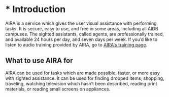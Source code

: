 
# \* Introduction

AIRA is a service which gives the user visual assistance with
performing tasks. It is secure, easy to use, and free in some areas,
including all AIDB campuses. The sighted assistants, called agents,
are professionally trained, and available 24 hours per day, and seven
days per week. If you’d like to listen to audio training provided by
AIRA, go to [AIRA's training page](https://aira.io/training).


## What to use AIRA for

AIRA can be used for tasks which are made possible, faster, or more
easy with sighted assistance. it can be used for finding dropped
items, shopping, traveling, watching television which hasn’t been
described, reading print materials, or reading small screens on
appliances.

